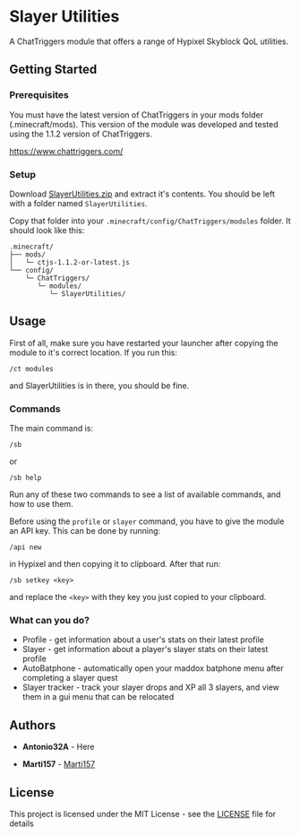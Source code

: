 # Slayer Utilities

A ChatTriggers module that offers a range of Hypixel Skyblock QoL utilities.

## Getting Started

### Prerequisites

You must have the latest version of ChatTriggers in your mods folder (.minecraft/mods). This version of the module was developed and tested using the 1.1.2 version of ChatTriggers.

https://www.chattriggers.com/

### Setup

Download [SlayerUtilities.zip](https://github.com/Antonio32A/SlayerUtilities/files/4399430/SlayerUtilities.zip) and extract it's contents. You should be left with a folder named `SlayerUtilities`.

Copy that folder into your `.minecraft/config/ChatTriggers/modules` folder.
It should look like this:

```
.minecraft/
├── mods/
│   └─ ctjs-1.1.2-or-latest.js
└── config/
    └─ ChatTriggers/
       └─ modules/
          └─ SlayerUtilities/
```

## Usage

First of all, make sure you have restarted your launcher after copying the module to it's correct location.
If you run this:

```
/ct modules
```

and SlayerUtilities is in there, you should be fine.

### Commands

The main command is:

```
/sb
```
or
```
/sb help
```

Run any of these two commands to see a list of available commands, and how to use them.

Before using the `profile` or `slayer` command, you have to give the module an API key.
This can be done by running:

```
/api new
```

in Hypixel and then copying it to clipboard. After that run:

```
/sb setkey <key>
```

and replace the `<key>` with they key you just copied to your clipboard.

### What can you do?

* Profile - get information about a user's stats on their latest profile
* Slayer - get information about a player's slayer stats on their latest profile
* AutoBatphone - automatically open your maddox batphone menu after completing a slayer quest
* Slayer tracker - track your slayer drops and XP all 3 slayers, and view them in a gui menu that can be relocated

## Authors

* **Antonio32A** - Here

* **Marti157** - [Marti157](https://github.com/marti157)

## License

This project is licensed under the MIT License - see the [LICENSE](LICENSE) file for details
